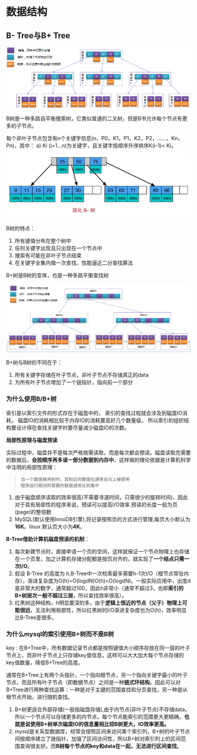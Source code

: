 # 数据结构

## B- Tree与B+ Tree

![索引](../D-数据结构.assets/20160202204827368)

B树是一种多路自平衡搜索树，它类似普通的二叉树，但是B书允许每个节点有更多的子节点。

每个非叶子节点包含有n个关键字信息(n，P0，K1，P1，K2，P2，......，Kn，Pn)，其中：
 a)   Ki (i=1...n)为关键字，且关键字按顺序升序排序K(i-1)< Ki。

![img](../D-数据结构.assets/7361383-b4226ba0e306bd27.png)

B树的特点：

1. 所有键值分布在整个树中
2. 任何关键字出现且只出现在一个节点中
3. 搜索有可能在非叶子节点结束
4. 在关键字全集内做一次查找，性能逼近二分查找算法

B+树是B树的变体，也是一种多路平衡查找树

![索引](../D-数据结构.assets/20160202205105560)

B+树与B树的不同在于：

1.  所有关键字存储在叶子节点，非叶子节点不存储真正的data
2.  为所有叶子节点增加了一个链指针，指向前一个部分

### 为什么使用B/B+树

索引是以索引文件的形式存在于磁盘中的，
索引的查找过程就会涉及到磁盘IO消耗，
磁盘IO的消耗相比较于内存IO的消耗要高好几个数量级，
所以索引的组织结构要设计得在查找关键字时要尽量减少磁盘IO的次数。

**局部性原理与磁盘预读**

实际过程中，磁盘并不是每次严格按需读取，而是每次都会预读。磁盘读取完需要的数据后，**会按顺序再多读一部分数据到内存中**，这样做的理论依据是计算机科学中注明的局部性原理：

> ```undefined
> 当一个数据被用到时，其附近的数据也通常会马上被使用
> 程序运行期间所需要的数据通常比较集中
> ```

1. 由于磁盘顺序读取的效率很高(不需要寻道时间，只需很少的旋转时间)，因此对于具有局部性的程序来说，预读可以提高I/O效率.预读的长度一般为页(page)的整倍数
2. MySQL(默认使用InnoDB引擎),将记录按照页的方式进行管理,每页大小默认为**16K**。linux 默认页大小为**4K**。

**B-Tree借助计算机磁盘预读的机制**：

1. 每次新建节点时，直接申请一个页的空间，这样就保证一个节点物理上也存储在一个页里，加之计算机存储分配都是按页对齐的，就实现了**一个结点只需一次I/O**。
2. 假设 B-Tree 的高度为 h,B-Tree中一次检索最多需要h-1次I/O（根节点常驻内存），渐进复杂度为O(h)=O(logdN)O(h)=O(logdN)。一般实际应用中，出度d是非常大的数字，通常超过100，因此h非常小（通常不超过3，也即**索引的B+树层次一般不超过三层**，所以查找效率很高）。
3. 红黑树这种结构，h明显要深的多。由于**逻辑上很近的节点（父子）物理上可能很远**，无法利用局部性，所以红黑树的I/O渐进复杂度也为O(h)，效率明显比B-Tree差很多。

### 为什么mysql的索引使用B+树而不是B树

key : 在B+Tree中，所有数据记录节点都是按照键值大小顺序存放在同一层的叶子节点上，而非叶子节点上只存储key值信息，这样可以大大加大每个节点存储的key值数量，降低B+Tree的高度。

通常在B+Tree上有两个头指针，一个指向根节点，另一个指向关键字最小的叶子节点，而且所有叶子节点（即数据节点）之间是一种**链式环结构**。因此可以对B+Tree进行两种查找运算：一种是对于主键的范围查找和分页查找，另一种是从根节点开始，进行随机查找。

1. B+树更适合外部存储(一般指磁盘存储),由于内节点(非叶子节点)不存储data，所以一个节点可以存储更多的内节点，每个节点能索引的范围更大更精确。**也就是说使用B+树单次磁盘IO的信息量相比较B树更大，IO效率更高。**
2. mysql是关系型数据库，经常会按照区间来访问某个索引列，B+树的叶子节点间按顺序建立了链指针，加强了区间访问性，所以B+树对索引列上的区间范围查询很友好。而**B树每个节点的key和data在一起，无法进行区间查找**。



